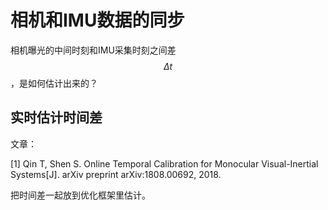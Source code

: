 # 相机和IMU数据的同步

相机曝光的中间时刻和IMU采集时刻之间差 $$ \Delta t $$，是如何估计出来的？


## 实时估计时间差

文章：

[1] Qin T, Shen S. Online Temporal Calibration for Monocular Visual-Inertial Systems[J]. arXiv preprint arXiv:1808.00692, 2018.

把时间差一起放到优化框架里估计。